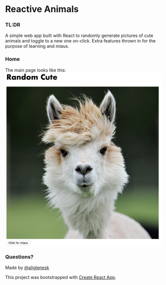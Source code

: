 # Reactive Animals

### TL:DR ###
A simple web app built with React to randomly generate pictures of cute animals and toggle to a new one on-click. Extra features thrown in for the purpose of learning and miaus.

### Home ###
The main page looks like this:
<kbd><img align="center" src="/public/home.png" width="600" align="center" /></kbd>

### Questions? ###
Made by [@aliglenesk](https://twitter.com/aliglenesk)


This project was bootstrapped with [Create React App](https://github.com/facebookincubator/create-react-app).


